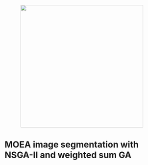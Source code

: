 <div align="center">
    <img width="400" src="https://innsida.ntnu.no/documents/10157/2546401449/ntnu_hoeyde_eng.png/9130ea3c-828a-497e-b469-df0c54e16bb5?t=1578568440350" />
</div>

# MOEA image segmentation with NSGA-II and weighted sum GA

